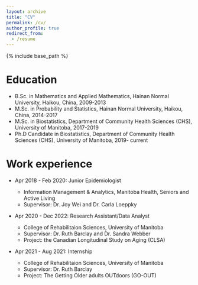 ```yaml
---
layout: archive
title: "CV"
permalink: /cv/
author_profile: true
redirect_from:
  - /resume
---
```


{% include base_path %}

Education
======
* B.Sc. in Mathematics and Applied Mathematics, Hainan Normal University, Haikou, China, 2009-2013
* M.Sc. in Probability and Statistics, Hainan Normal University, Haikou, China, 2014-2017
* M.Sc. in Biostatistics, Department of Community Health Sciences (CHS), University of Manitoba, 2017-2019
* Ph.D Candidate in Biostatistics, Department of Community Health Sciences (CHS), University of Manitoba, 2019- current 

Work experience
======
* Apr 2018 - Feb 2020: Junior Epidemiologist
  * Information Management & Analytics, Manitoba Health, Seniors and Active Living
  * Supervisor: Dr. Joy Wei and Dr. Carla Loeppky

* Apr 2020 - Dec 2022: Research Assistant/Data Analyst  
  * College of Rehabilitaion Sciences, University of Manitoba
  * Supervisor: Dr. Ruth Barclay and Dr. Sandra Webber
  * Project: the Canadian Longitudinal Study on Aging (CLSA)

* Apr 2021 - Aug 2021: Internship
  * College of Rehabilitaion Sciences, University of Manitoba
  * Supervisor: Dr. Ruth Barclay 
  * Project: The Getting Older adults OUTdoors (GO-OUT)
